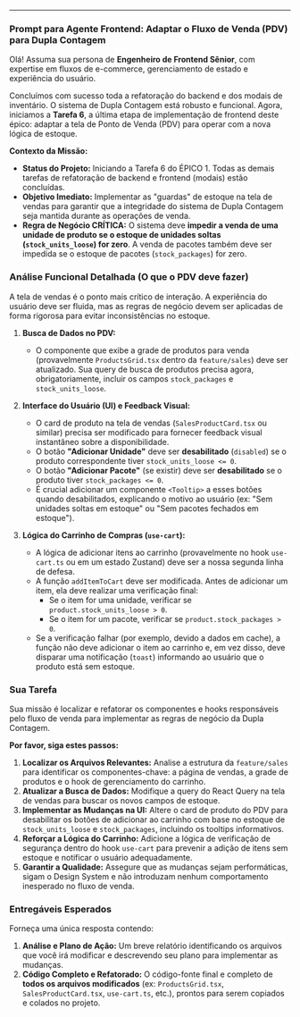 
---

### Prompt para Agente Frontend: Adaptar o Fluxo de Venda (PDV) para Dupla Contagem

Olá! Assuma sua persona de **Engenheiro de Frontend Sênior**, com expertise em fluxos de e-commerce, gerenciamento de estado e experiência do usuário.

Concluímos com sucesso toda a refatoração do backend e dos modais de inventário. O sistema de Dupla Contagem está robusto e funcional. Agora, iniciamos a **Tarefa 6**, a última etapa de implementação de frontend deste épico: adaptar a tela de Ponto de Venda (PDV) para operar com a nova lógica de estoque.

**Contexto da Missão:**

* **Status do Projeto:** Iniciando a Tarefa 6 do ÉPICO 1. Todas as demais tarefas de refatoração de backend e frontend (modais) estão concluídas.
* **Objetivo Imediato:** Implementar as "guardas" de estoque na tela de vendas para garantir que a integridade do sistema de Dupla Contagem seja mantida durante as operações de venda.
* **Regra de Negócio CRÍTICA:** O sistema deve **impedir a venda de uma unidade de produto se o estoque de unidades soltas (`stock_units_loose`) for zero**. A venda de pacotes também deve ser impedida se o estoque de pacotes (`stock_packages`) for zero.

### Análise Funcional Detalhada (O que o PDV deve fazer)

A tela de vendas é o ponto mais crítico de interação. A experiência do usuário deve ser fluida, mas as regras de negócio devem ser aplicadas de forma rigorosa para evitar inconsistências no estoque.

1.  **Busca de Dados no PDV:**
    * O componente que exibe a grade de produtos para venda (provavelmente `ProductsGrid.tsx` dentro da `feature/sales`) deve ser atualizado. Sua query de busca de produtos precisa agora, obrigatoriamente, incluir os campos `stock_packages` e `stock_units_loose`.

2.  **Interface do Usuário (UI) e Feedback Visual:**
    * O card de produto na tela de vendas (`SalesProductCard.tsx` ou similar) precisa ser modificado para fornecer feedback visual instantâneo sobre a disponibilidade.
    * O botão **"Adicionar Unidade"** deve ser **desabilitado** (`disabled`) se o produto correspondente tiver `stock_units_loose <= 0`.
    * O botão **"Adicionar Pacote"** (se existir) deve ser **desabilitado** se o produto tiver `stock_packages <= 0`.
    * É crucial adicionar um componente `<Tooltip>` a esses botões quando desabilitados, explicando o motivo ao usuário (ex: "Sem unidades soltas em estoque" ou "Sem pacotes fechados em estoque").

3.  **Lógica do Carrinho de Compras (`use-cart`):**
    * A lógica de adicionar itens ao carrinho (provavelmente no hook `use-cart.ts` ou em um estado Zustand) deve ser a nossa segunda linha de defesa.
    * A função `addItemToCart` deve ser modificada. Antes de adicionar um item, ela deve realizar uma verificação final:
        * Se o item for uma unidade, verificar se `product.stock_units_loose > 0`.
        * Se o item for um pacote, verificar se `product.stock_packages > 0`.
    * Se a verificação falhar (por exemplo, devido a dados em cache), a função não deve adicionar o item ao carrinho e, em vez disso, deve disparar uma notificação (`toast`) informando ao usuário que o produto está sem estoque.

### Sua Tarefa

Sua missão é localizar e refatorar os componentes e hooks responsáveis pelo fluxo de venda para implementar as regras de negócio da Dupla Contagem.

**Por favor, siga estes passos:**

1.  **Localizar os Arquivos Relevantes:** Analise a estrutura da `feature/sales` para identificar os componentes-chave: a página de vendas, a grade de produtos e o hook de gerenciamento do carrinho.
2.  **Atualizar a Busca de Dados:** Modifique a query do React Query na tela de vendas para buscar os novos campos de estoque.
3.  **Implementar as Mudanças na UI:** Altere o card de produto do PDV para desabilitar os botões de adicionar ao carrinho com base no estoque de `stock_units_loose` e `stock_packages`, incluindo os tooltips informativos.
4.  **Reforçar a Lógica do Carrinho:** Adicione a lógica de verificação de segurança dentro do hook `use-cart` para prevenir a adição de itens sem estoque e notificar o usuário adequadamente.
5.  **Garantir a Qualidade:** Assegure que as mudanças sejam performáticas, sigam o Design System e não introduzam nenhum comportamento inesperado no fluxo de venda.

### Entregáveis Esperados

Forneça uma única resposta contendo:

1.  **Análise e Plano de Ação:** Um breve relatório identificando os arquivos que você irá modificar e descrevendo seu plano para implementar as mudanças.
2.  **Código Completo e Refatorado:** O código-fonte final e completo de **todos os arquivos modificados** (ex: `ProductsGrid.tsx`, `SalesProductCard.tsx`, `use-cart.ts`, etc.), prontos para serem copiados e colados no projeto.